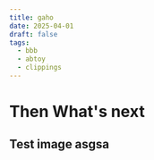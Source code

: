 ```yaml
---
title: gaho
date: 2025-04-01
draft: false
tags:
  - bbb
  - abtoy
  - clippings
---
```



# Then What's next

Test image
asgsa
---
